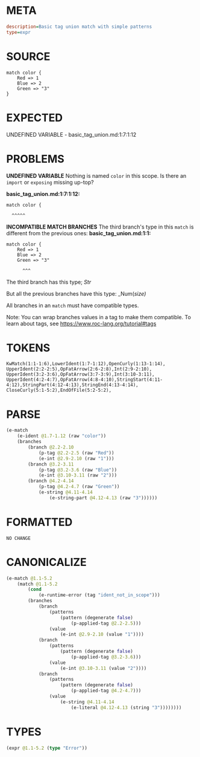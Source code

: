 # META
~~~ini
description=Basic tag union match with simple patterns
type=expr
~~~
# SOURCE
~~~roc
match color {
	Red => 1
	Blue => 2
	Green => "3"
}
~~~
# EXPECTED
UNDEFINED VARIABLE - basic_tag_union.md:1:7:1:12
# PROBLEMS
**UNDEFINED VARIABLE**
Nothing is named `color` in this scope.
Is there an `import` or `exposing` missing up-top?

**basic_tag_union.md:1:7:1:12:**
```roc
match color {
```
      ^^^^^


**INCOMPATIBLE MATCH BRANCHES**
The third branch's type in this `match` is different from the previous ones:
**basic_tag_union.md:1:1:**
```roc
match color {
	Red => 1
	Blue => 2
	Green => "3"
```
          ^^^

The third branch has this type;
    _Str_

But all the previous branches have this type:
    _Num(_size)_

All branches in an `match` must have compatible types.

Note: You can wrap branches values in a tag to make them compatible.
To learn about tags, see <https://www.roc-lang.org/tutorial#tags>

# TOKENS
~~~zig
KwMatch(1:1-1:6),LowerIdent(1:7-1:12),OpenCurly(1:13-1:14),
UpperIdent(2:2-2:5),OpFatArrow(2:6-2:8),Int(2:9-2:10),
UpperIdent(3:2-3:6),OpFatArrow(3:7-3:9),Int(3:10-3:11),
UpperIdent(4:2-4:7),OpFatArrow(4:8-4:10),StringStart(4:11-4:12),StringPart(4:12-4:13),StringEnd(4:13-4:14),
CloseCurly(5:1-5:2),EndOfFile(5:2-5:2),
~~~
# PARSE
~~~clojure
(e-match
	(e-ident @1.7-1.12 (raw "color"))
	(branches
		(branch @2.2-2.10
			(p-tag @2.2-2.5 (raw "Red"))
			(e-int @2.9-2.10 (raw "1")))
		(branch @3.2-3.11
			(p-tag @3.2-3.6 (raw "Blue"))
			(e-int @3.10-3.11 (raw "2")))
		(branch @4.2-4.14
			(p-tag @4.2-4.7 (raw "Green"))
			(e-string @4.11-4.14
				(e-string-part @4.12-4.13 (raw "3"))))))
~~~
# FORMATTED
~~~roc
NO CHANGE
~~~
# CANONICALIZE
~~~clojure
(e-match @1.1-5.2
	(match @1.1-5.2
		(cond
			(e-runtime-error (tag "ident_not_in_scope")))
		(branches
			(branch
				(patterns
					(pattern (degenerate false)
						(p-applied-tag @2.2-2.5)))
				(value
					(e-int @2.9-2.10 (value "1"))))
			(branch
				(patterns
					(pattern (degenerate false)
						(p-applied-tag @3.2-3.6)))
				(value
					(e-int @3.10-3.11 (value "2"))))
			(branch
				(patterns
					(pattern (degenerate false)
						(p-applied-tag @4.2-4.7)))
				(value
					(e-string @4.11-4.14
						(e-literal @4.12-4.13 (string "3"))))))))
~~~
# TYPES
~~~clojure
(expr @1.1-5.2 (type "Error"))
~~~
